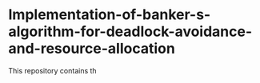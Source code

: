 # Implementation-of-banker-s-algorithm-for-deadlock-avoidance-and-resource-allocation

This repository contains th
